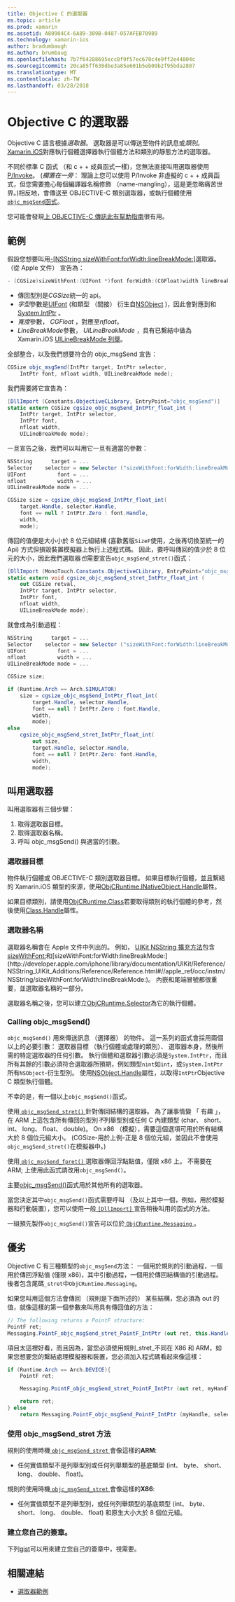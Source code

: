 ```yaml
---
title: Objective C 的選取器
ms.topic: article
ms.prod: xamarin
ms.assetid: A80904C4-6A89-389B-0487-057AFEB70989
ms.technology: xamarin-ios
author: bradumbaugh
ms.author: brumbaug
ms.openlocfilehash: 7b7f64288695ecc0f9f57ec670c4e9ff2e44804c
ms.sourcegitcommit: 20ca85ff638dbe3a85e601b5eb09b2f95bda2807
ms.translationtype: MT
ms.contentlocale: zh-TW
ms.lasthandoff: 03/28/2018
---
```

# <a name="objective-c-selectors"></a>Objective C 的選取器

Objective C 語言根據*選取器*。 選取器是可以傳送至物件的訊息或*類別*。 [Xamarin.iOS](~/ios/internals/api-design/index.md)對應執行個體選擇器執行個體方法和類別的靜態方法的選取器。

不同於標準 C 函式 （和 c + + 成員函式一樣)，您無法直接叫用選取器使用[P/Invoke](http://www.mono-project.com/docs/advanced/pinvoke/)。
(*擱置在一旁*： 理論上您可以使用 P/Invoke 非虛擬的 c + + 成員函式，但您需要擔心每個編譯器名稱修飾 （name-mangling），這是更忽略痛苦世界。)相反地，會傳送至 OBJECTIVE-C 類別選取器，或執行個體使用[`objc_msgSend`函式](http://developer.apple.com/mac/library/documentation/Cocoa/Reference/ObjCRuntimeRef/Reference/reference.html#//apple_ref/c/func/objc_msgSend)。

您可能會發現[上 OBJECTIVE-C 傳訊此有幫助指南](http://developer.apple.com/iphone/library/documentation/cocoa/conceptual/ObjCRuntimeGuide/Articles/ocrtHowMessagingWorks.html)很有用。

<a name="Example" />

## <a name="example"></a>範例

假設您想要叫用[-[NSString sizeWithFont:forWidth:lineBreakMode:]](http://developer.apple.com/iphone/library/documentation/UIKit/Reference/NSString_UIKit_Additions/Reference/Reference.html#//apple_ref/occ/instm/NSString/sizeWithFont:forWidth:lineBreakMode:)選取器。
（從 Apple 文件） 宣告為：

```csharp
- (CGSize)sizeWithFont:(UIFont *)font forWidth:(CGFloat)width lineBreakMode:(UILineBreakMode)lineBreakMode
```

-  傳回型別是*CGSize*統一的 api。
-  *字型*參數是[UIFont](https://developer.xamarin.com/api/type/UIKit.UIFont/) (和類型 （間接） 衍生自[NSObject](https://developer.xamarin.com/api/type/Foundation.NSObject/) )，因此會對應到和[System.IntPtr](https://developer.xamarin.com/api/type/System.IntPtr/) 。
-  *寬度*參數， *CGFloat* ，對應至*nfloat*。
-  *LineBreakMode*參數， *UILineBreakMode* ，具有已繫結中做為 Xamarin.iOS [UILineBreakMode 列舉](https://developer.xamarin.com/api/type/UIKit.UILineBreakMode/)。


全部整合，以及我們想要符合的 objc_msgSend 宣告：

```csharp
CGSize objc_msgSend(IntPtr target, IntPtr selector,
    IntPtr font, nfloat width, UILineBreakMode mode);
```

我們需要將它宣告為：

```csharp
[DllImport (Constants.ObjectiveCLibrary, EntryPoint="objc_msgSend")]
static extern CGSize cgsize_objc_msgSend_IntPtr_float_int (
    IntPtr target, IntPtr selector,
    IntPtr font,
    nfloat width,
    UILineBreakMode mode);
```

一旦宣告之後，我們可以叫用它一旦有適當的參數：

```csharp
NSString      target = ...
Selector    selector = new Selector ("sizeWithFont:forWidth:lineBreakMode:");
UIFont          font = ...
nfloat          width = ...
UILineBreakMode mode = ...

CGSize size = cgsize_objc_msgSend_IntPtr_float_int(
    target.Handle, selector.Handle,
    font == null ? IntPtr.Zero : font.Handle,
    width,
    mode);
```

傳回的值便是大小小於 8 位元組結構 (喜歡舊版`SizeF`使用，之後再切換至統一的 Api) 方式但損毀裝置模擬器上執行上述程式碼。 因此，要呼叫傳回的值少於 8 位元的大小，因此我們選取器*也*需要宣告`objc_msgSend_stret()`函式：

```csharp
[DllImport (MonoTouch.Constants.ObjectiveCLibrary, EntryPoint="objc_msgSend_stret")]
static extern void cgsize_objc_msgSend_stret_IntPtr_float_int (
    out CGSize retval,
    IntPtr target, IntPtr selector,
    IntPtr font,
    nfloat width,
    UILineBreakMode mode);
```

就會成為引動過程：

```csharp
NSString      target = ...
Selector    selector = new Selector ("sizeWithFont:forWidth:lineBreakMode:");
UIFont          font = ...
nfloat          width = ...
UILineBreakMode mode = ...

CGSize size;

if (Runtime.Arch == Arch.SIMULATOR)
    size = cgsize_objc_msgSend_IntPtr_float_int(
        target.Handle, selector.Handle,
        font == null ? IntPtr.Zero : font.Handle,
        width,
        mode);
else
    cgsize_objc_msgSend_stret_IntPtr_float_int(
        out size,
        target.Handle, selector.Handle,
        font == null ? IntPtr.Zero: font.Handle,
        width,
        mode);
```


<a name="Invoking_a_Selector" />

## <a name="invoking-a-selector"></a>叫用選取器

叫用選取器有三個步驟：

1.  取得選取器目標。
1.  取得選取器名稱。
1.  呼叫 objc_msgSend() 與適當的引數。


<a name="Selector_Targets" />

### <a name="selector-targets"></a>選取器目標

物件執行個體或 OBJECTIVE-C 類別選取器目標。 如果目標執行個體，並且繫結的 Xamarin.iOS 類型的來源，使用[ObjCRuntime.INativeObject.Handle](https://developer.xamarin.com/api/property/ObjCRuntime.INativeObject.Handle/)屬性。

如果目標類別，請使用[ObjCRuntime.Class](https://developer.xamarin.com/api/type/ObjCRuntime.Class/)若要取得類別的執行個體的參考，然後使用[Class.Handle](https://developer.xamarin.com/api/property/ObjCRuntime.Class.Handle/)屬性。


<a name="Selector_Names" />

### <a name="selector-names"></a>選取器名稱

選取器名稱會在 Apple 文件中列出的。 例如， [UIKit NSString 擴充方法](http://developer.apple.com/iphone/library/documentation/UIKit/Reference/NSString_UIKit_Additions/Reference/Reference.html)包含[sizeWithFont:](http://developer.apple.com/iphone/library/documentation/UIKit/Reference/NSString_UIKit_Additions/Reference/Reference.html#//apple_ref/occ/instm/NSString/sizeWithFont:)和[sizeWithFont:forWidth:lineBreakMode:](http://developer.apple.com/iphone/library/documentation/UIKit/Reference/NSString_UIKit_Additions/Reference/Reference.html#//apple_ref/occ/instm/NSString/sizeWithFont:forWidth:lineBreakMode:)。 內嵌和尾端冒號都很重要，並選取器名稱的一部分。

選取器名稱之後，您可以建立[ObjCRuntime.Selector](https://developer.xamarin.com/api/type/ObjCRuntime.Selector/)為它的執行個體。


<a name="Calling_objc_msgSend()" />

### <a name="calling-objcmsgsend"></a>Calling objc_msgSend()

 `objc_msgSend()` 用來傳送訊息 （選擇器） 的物件。 這一系列的函式會採用兩個以上的必要引數： 選取器目標 （執行個體或處理的類別）、 選取器本身，然後所需的特定選取器的任何引數。 執行個體和選取器引數必須是`System.IntPtr`，而且所有其餘的引數必須符合選取器所預期，例如類型`nint`如`int`，或`System.IntPtr`所有`NSObject`-衍生型別。 使用[NSObject.Handle](https://developer.xamarin.com/api/property/Foundation.NSObject.Handle/)屬性，以取得`IntPtr`Objective C 類型執行個體。

不幸的是，有一個以上`objc_msgSend()`函式。

使用[ `objc_msgSend_stret()` ](http://developer.apple.com/mac/library/documentation/Cocoa/Reference/ObjCRuntimeRef/Reference/reference.html#//apple_ref/c/func/objc_msgSend_stret)針對傳回結構的選取器。
為了讓事情變 「 有趣 」，在 ARM 上這包含所有傳回的型別*不*列舉型別或任何 C 內建類型 (char、 short、 int、 long、 float、 double)。 On x86 （模擬），需要這個選項可用於所有結構大於 8 個位元組大小。 (CGSize-用於上例-正是 8 個位元組，並因此不會使用`objc_msgSend_stret()`在模擬器中。)

使用[ `objc_msgSend_fpret()` ](http://developer.apple.com/mac/library/documentation/Cocoa/Reference/ObjCRuntimeRef/Reference/reference.html#//apple_ref/c/func/objc_msgSend_fpret)選取器傳回浮點點值，僅限 x86 上。 不需要在 ARM; 上使用此函式請改用`objc_msgSend()`。

主要[objc_msgSend()](http://developer.apple.com/mac/library/documentation/Cocoa/Reference/ObjCRuntimeRef/Reference/reference.html#//apple_ref/c/func/objc_msgSend)函式用於其他所有的選取器。

當您決定其中`objc_msgSend()`函式需要呼叫 （及以上其中一個，例如，用於模擬器和行動裝置），您可以使用一般[ `[DllImport]` ](https://developer.xamarin.com/api/type/System.Runtime.InteropServices.DllImportAttribute/)宣告稍後叫用的函式的方法。

一組預先製作`objc_msgSend()`宣告可以位於[ `ObjCRuntime.Messaging` ](https://developer.xamarin.com/api/type/ObjCRuntime.Messaging/)。


<a name="ugly" />

## <a name="the-ugly"></a>優劣

Objective C 有三種類型的`objc_msgSend`方法： 一個用於規則的引動過程，一個用於傳回浮點值 (僅限 x86)，其中引動過程，一個用於傳回結構值的引動過程。 後者包含尾碼`_stret`中`ObjCRuntime.Messaging`。

如果您叫用這個方法會傳回 （規則是下面所述的） 某些結構，您必須為 out 的值，就像這樣的第一個參數來叫用具有傳回值的方法：

```csharp
// The following returns a PointF structure:
PointF ret;
Messaging.PointF_objc_msgSend_stret_PointF_IntPtr (out ret, this.Handle, selConvertPointFromWindow.Handle, point, window.Handle);
```

項目太這裡好看，而且因為，當您必須使用規則_stret_不同在 X86 和 ARM，如果您想要您的繫結處理模擬器和裝置，您必須加入程式碼看起來像這樣：

```csharp
if (Runtime.Arch == Arch.DEVICE){
    PointF ret;

    Messaging.PointF_objc_msgSend_stret_PointF_IntPtr (out ret, myHandle, selector.Handle);

    return ret;
} else
    return Messaging.PointF_objc_msgSend_PointF_IntPtr (myHandle, selector.Handle);
```

### <a name="using-the-objcmsgsendstret-method"></a>使用 objc\_msgSend\_stret 方法

規則的使用時機[ `objc_msgSend_stret` ](http://developer.apple.com/mac/library/documentation/Cocoa/Reference/ObjCRuntimeRef/Reference/reference.html#//apple_ref/c/func/objc_msgSend_stret)會像這樣的**ARM**:

-  任何實值類型不是列舉型別或任何列舉類型的基底類型 (int、 byte、 short、 long、 double、 float)。


規則的使用時機[ `objc_msgSend_stret` ](http://developer.apple.com/mac/library/documentation/Cocoa/Reference/ObjCRuntimeRef/Reference/reference.html#//apple_ref/c/func/objc_msgSend_stret)會像這樣的**X86**:

-  任何實值類型不是列舉型別，或任何列舉類型的基底類型 (int、 byte、 short、 long、 double、 float) 和原生大小大於 8 個位元組。


### <a name="creating-your-own-signatures"></a>建立您自己的簽章。

下列[gist](https://gist.github.com/rolfbjarne/981b778a99425a6e630c)可以用來建立您自己的簽章中，視需要。



## <a name="related-links"></a>相關連結

- [選取器範例](https://developer.xamarin.com/samples/mac-ios/Objective-C/Selectors/)
